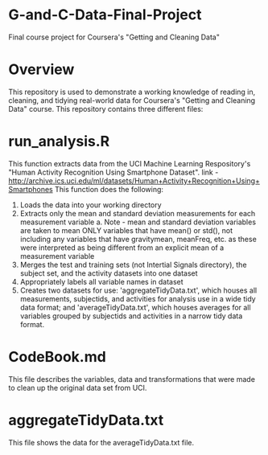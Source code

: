 # G-and-C-Data-Final-Project
Final course project for Coursera's "Getting and Cleaning Data" 

# Overview
This repository is used to demonstrate a working knowledge of reading in, cleaning, and tidying real-world data for Coursera's "Getting and Cleaning Data" course. This repository contains three different files:

# run_analysis.R
This function extracts data from the UCI Machine Learning Respository's "Human Activity Recognition Using Smartphone Dataset".
  link - http://archive.ics.uci.edu/ml/datasets/Human+Activity+Recognition+Using+Smartphones
This function does the following:
1. Loads the data into your working directory
2. Extracts only the mean and standard deviation measurements for each measurement variable
  a. Note - mean and standard deviation variables are taken to mean ONLY variables that have mean() or std(), not including any variables   that have gravitymean, meanFreq, etc. as these were interpreted as being different from an explicit mean of a measurement variable 
3. Merges the test and training sets (not Intertial Signals directory), the subject set, and the activity datasets into one dataset
4. Appropriately labels all variable names in dataset
5. Creates two datasets for use: 'aggregateTidyData.txt', which houses all measurements, subjectids, and activities for analysis use in a wide tidy data format; and 'averageTidyData.txt', which houses averages for all variables grouped by subjectids and activities in a narrow tidy data format.

# CodeBook.md
This file describes the variables, data and transformations that were made to clean up the original data set from UCI.

# aggregateTidyData.txt
This file shows the data for the averageTidyData.txt file. 
